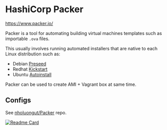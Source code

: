 # HashiCorp Packer

<https://www.packer.io/>

Packer is a tool for automating building virtual machines templates such as importable `.ova` files.

This usually involves running automated installers that are native to each Linux distribution such as:

- Debian [Preseed](debian.md#debian-preseeding---automated-installations)
- Redhat [Kickstart](redhat.md#kickstart---automated-installations)
- Ubuntu [Autoinstall](ubuntu.md#autoinstall---automated-installations)

Packer can be used to create AMI + Vagrant box at same time.

## Configs

See [nholuongut/Packer](https://github.com/nholuongut/Packer) repo.

[![Readme Card](https://github-readme-stats.vercel.app/api/pin/?username=nholuongut&repo=Packer&theme=ambient_gradient&description_lines_count=3)](https://github.com/nholuongut/Packer)
